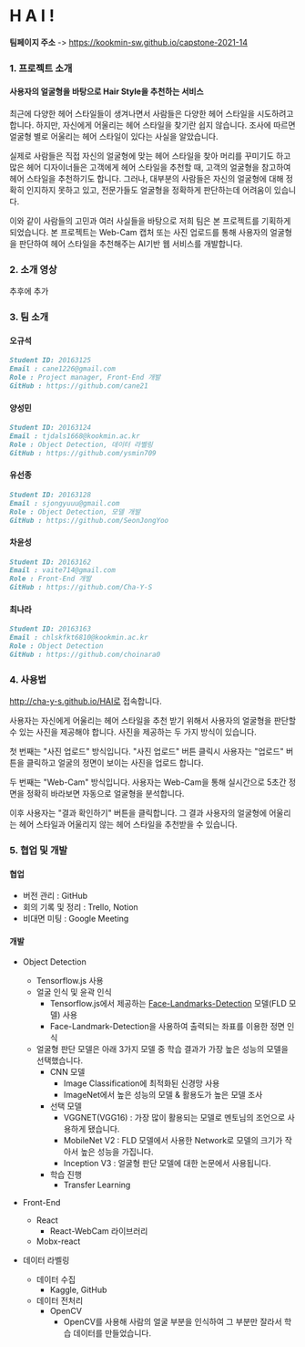 # H A I !

**팀페이지 주소** -> https://kookmin-sw.github.io/capstone-2021-14

### 1. 프로젝트 소개
#### 사용자의 얼굴형을 바탕으로 Hair Style을 추천하는 서비스

최근에 다양한 헤어 스타일들이 생겨나면서 사람들은 다양한 헤어 스타일을 시도하려고 합니다. 하지만, 자신에게 어울리는 헤어 스타일을 찾기란 쉽지 않습니다. 조사에 따르면 얼굴형 별로 어울리는 헤어 스타일이 있다는 사실을 알았습니다.

실제로 사람들은 직접 자신의 얼굴형에 맞는 헤어 스타일을 찾아 머리를 꾸미기도 하고 많은 헤어 디자이너들은 고객에게 헤어 스타일을 추천할 때, 고객의 얼굴형을 참고하여 헤어 스타일을 추천하기도 합니다. 그러나, 대부분의 사람들은 자신의 얼굴형에 대해 정확히 인지하지 못하고 있고, 전문가들도 얼굴형을 정확하게 판단하는데 어려움이 있습니다.

이와 같이 사람들의 고민과 여러 사실들을 바탕으로 저희 팀은 본 프로젝트를 기획하게 되었습니다. 
본 프로젝트는 Web-Cam 캡처 또는 사진 업로드를 통해 사용자의 얼굴형을 판단하여 헤어 스타일을 추천해주는 AI기반 웹 서비스를 개발합니다.

### 2. 소개 영상

추후에 추가

### 3. 팀 소개
#### 오규석
```markdown
Student ID: 20163125
Email : cane1226@gmail.com
Role : Project manager, Front-End 개발
GitHub : https://github.com/cane21
```

#### 양성민
```markdown
Student ID: 20163124
Email : tjdals1668@kookmin.ac.kr
Role : Object Detection, 데이터 라벨링
GitHub : https://github.com/ysmin709
```

#### 유선종
```markdown
Student ID: 20163128
Email : sjongyuuu@gmail.com
Role : Object Detection, 모델 개발
GitHub : https://github.com/SeonJongYoo
```


#### 차윤성
```markdown
Student ID: 20163162
Email : vaite714@gmail.com
Role : Front-End 개발
GitHub : https://github.com/Cha-Y-S
```

#### 최나라
```markdown
Student ID: 20163163
Email : chlskfkt6810@kookmin.ac.kr
Role : Object Detection
GitHub : https://github.com/choinara0
```

### 4. 사용법
http://cha-y-s.github.io/HAI로 접속합니다.

사용자는 자신에게 어울리는 헤어 스타일을 추천 받기 위해서 사용자의 얼굴형을 판단할 수 있는 사진을 제공해야 합니다. 사진을 제공하는 두 가지 방식이 있습니다.

첫 번째는 "사진 업로드" 방식입니다. "사진 업로드" 버튼 클릭시 사용자는 "업로드" 버튼을 클릭하고 얼굴의 정면이 보이는 사진을 업로드 합니다. 

두 번째는 "Web-Cam" 방식입니다. 사용자는 Web-Cam을 통해 실시간으로 5초간 정면을 정확히 바라보면 자동으로 얼굴형을 분석합니다.

이후 사용자는 "결과 확인하기" 버튼을 클릭합니다. 그 결과 사용자의 얼굴형에 어울리는 헤어 스타일과 어울리지 않는 헤어 스타일을 추천받을 수 있습니다. 

### 5. 협업 및 개발

#### 협업
  - 버전 관리 : GitHub
  - 회의 기록 및 정리 : Trello, Notion
  - 비대면 미팅 : Google Meeting

#### 개발
  - Object Detection
    - Tensorflow.js 사용
    - 얼굴 인식 및 윤곽 인식
      - Tensorflow.js에서 제공하는 [Face-Landmarks-Detection](https://github.com/tensorflow/tfjs-models/tree/master/face-landmarks-detection) 모델(FLD 모델) 사용
      - Face-Landmark-Detection을 사용하여 출력되는 좌표를 이용한 정면 인식
    - 얼굴형 판단 모델은 아래 3가지 모델 중 학습 결과가 가장 높은 성능의 모델을 선택했습니다.
      - CNN 모델
        - Image Classification에 최적화된 신경망 사용
        - ImageNet에서 높은 성능의 모델 & 활용도가 높은 모델 조사
      - 선택 모델
        - VGGNET(VGG16) : 가장 많이 활용되는 모델로 멘토님의 조언으로 사용하게 됐습니다.
        - MobileNet V2 : FLD 모델에서 사용한 Network로 모델의 크기가 작아서 높은 성능을 가집니다.
        - Inception V3 : 얼굴형 판단 모델에 대한 논문에서 사용됩니다.
      - 학습 진행
        - Transfer Learning
 
  - Front-End
    - React
      - React-WebCam 라이브러리
    - Mobx-react

  - 데이터 라벨링
    - 데이터 수집
      - Kaggle, GitHub
    - 데이터 전처리
      - OpenCV
        - OpenCV를 사용해 사람의 얼굴 부분을 인식하여 그 부분만 잘라서 학습 데이터를 만들었습니다.
